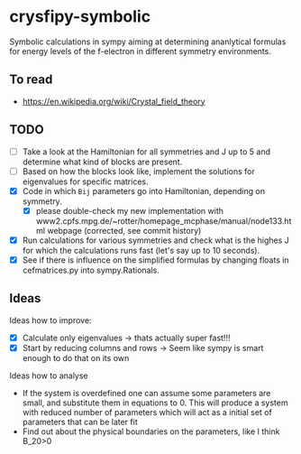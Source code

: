 # crysfipy-symbolic

Symbolic calculations in sympy aiming at determining ananlytical formulas for energy levels of the f-electron in different symmetry environments.

## To read
- https://en.wikipedia.org/wiki/Crystal_field_theory

## TODO
- [ ] Take a look at the Hamiltonian for all symmetries and J up to 5 and determine what kind of blocks are present.
- [ ] Based on how the blocks look like, implement the solutions for eigenvalues for specific matrices.
- [X] Code in which `Bij` parameters go into Hamiltonian, depending on symmetry.
  - [X] please double-check my new implementation with www2.cpfs.mpg.de/~rotter/homepage_mcphase/manual/node133.html webpage (corrected, see commit history)
- [X] Run calculations for various symmetries and check what is the highes J for which the calculations runs fast (let's say up to 10 seconds).
- [X] See if there is influence on the simplified formulas by changing floats in cefmatrices.py into sympy.Rationals.

## Ideas
Ideas how to improve:
- [X] Calculate only eigenvalues -> thats actually super fast!!!
- [X] Start by reducing columns and rows -> Seem like sympy is smart enough to do that on its own

Ideas how to analyse
- If the system is overdefined one can assume some parameters are small, and substitute them in equations to 0. This will produce a system with reduced number of parameters which will act as a initial set of parameters that can be later fit
- Find out about the physical boundaries on the parameters, like I think B_20>0
